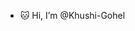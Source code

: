 - 🐱 Hi, I’m @Khushi-Gohel


<!---
Khushi-Gohel/Khushi-Gohel is a ✨ special ✨ repository because its `README.md` (this file) appears on your GitHub profile.
You can click the Preview link to take a look at your changes.
--->
